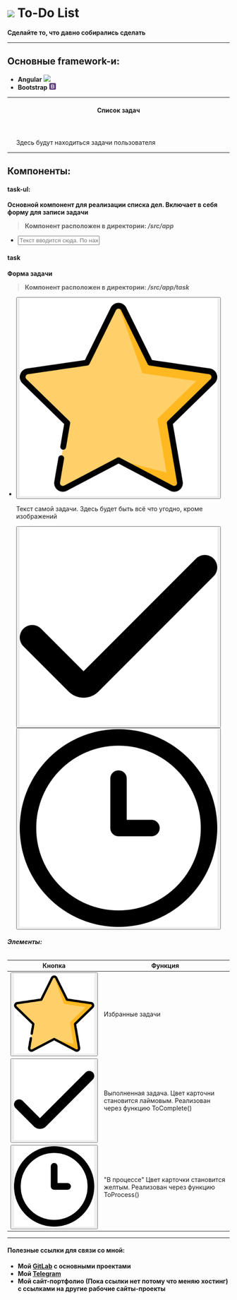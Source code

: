 
# <img src="src/favicon.ico" style = "width: 30px"> To-Do List 
**Сделайте то, что давно собирались сделать**
___
## Основные framework-и:

- **Angular** <img src="src/favicon.ico" style = "width: 15px">
- **Bootstrap** <img src="src/assets/bootstrap.png" style = "width: 15px">
___
<link href="./readme/readmestyle.css" rel="stylesheet">
  <link href="https://cdn.jsdelivr.net/npm/bootstrap@5.3.0/dist/css/bootstrap.min.css" rel="stylesheet" integrity="sha384-9ndCyUaIbzAi2FUVXJi0CjmCapSmO7SnpJef0486qhLnuZ2cdeRhO02iuK6FUUVM" crossorigin="anonymous">
        <div class="row" style="padding-left: 20px; padding-right: 20px">
            <div class="card-group" style="margin-top: 20px">
                <div class="card">
                    <header class="card-header main-container text-center"><h4>Список задач</h4></header>
                    <section class="card-body main-container-body h-100">
                      Здесь будут находиться задачи пользователя
                    </section>
                </div>
            </div>
        </div>

___

## Компоненты:
#### task-ul:
**Основной компонент для реализации списка дел. Включает в себя форму для записи задачи**

>**Компонент расположен в директории: _/src/app_**

  <ul class="list-group" id="task-list">
    <li class="list-group-item">
        <input id="create" type="text" class="form-control col" placeholder="Текст вводится сюда. По нажатию клавиши Enter создается сама форма задачи" (keydown.enter)="createTask({option : option.value})">
    </li>
  </ul>

#### task
**Форма задачи**

>**Компонент расположен в директории: _/src/app/task_**

<ul class="list-group" id="task-list" style="padding-left: 20px; padding-right: 20px">
<li class="list-group-item list-group-item-action">
  <div class="row">
    <div class="col-sm-1"><button type="button" class="btn btn-outline-warning"><img src="./src/assets/favourite.png"></button></div>
    <div class="col"><p class="task-text">Текст самой задачи. Здесь будет быть всё что угодно, кроме изображений</p></div>
    <div class="col-sm-1"><button type="button" class="btn btn-success"><img src="./src/assets/complete.png"></button></div>
    <div class="col-sm-1"><button type="button" class="btn btn-warning"><img src="./src/assets/process.png"></button></div>
  </div>
</li>
</ul>

###### **Элементы:** 

| Кнопка                                                                                                                             | Функция                                                                                      |
|------------------------------------------------------------------------------------------------------------------------------------|----------------------------------------------------------------------------------------------|
| <div class="col-sm-1"><button type="button" class="btn btn-outline-warning"><img src="./src/assets/favourite.png"></button></div>  | Избранные задачи                                                                             |
| <div class="col-sm-1"><button type="button" class="btn btn-success"><img src="./src/assets/complete.png"></button></div>           | Выполненная задача. Цвет карточни становится лаймовым. Реализован через функцию ToComplete() |
| <div class="col-sm-1"><button type="button" class="btn btn-warning"><img src="./src/assets/process.png"></button></div>            | "В процессе" Цвет карточки становится желтым. Реализован через функцию ToProcess()           |

___

#### Полезные ссылки для связи со мной:

- **Мой [GitLab](https://gitlab.com/petsites/sweetdreams) с основными проектами**
- **Мой [Telegram](https://t.me/Modestra)**
- **Мой сайт-портфолио (Пока ссылки нет потому что меняю хостинг) с ссылками на другие рабочие сайты-проекты**

